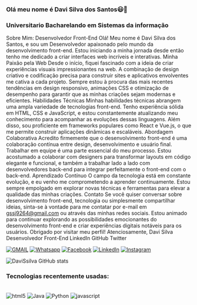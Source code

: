 ### Olá meu nome é Davi Silva dos Santos😃🖖

### Universitario Bacharelando em Sistemas da informação 


Sobre Mim: Desenvolvedor Front-End
Olá! Meu nome é Davi Silva dos Santos, e sou um Desenvolvedor apaixonado pelo mundo da desenvolvimento front-end. Estou iniciando a minha jornada desde então tenho me dedicado a criar interfaces web incríveis e interativas.
Minha Paixão pela Web
Desde o início, fiquei fascinado com a ideia de criar experiências visuais impressionantes na web. A combinação de design criativo e codificação precisa para construir sites e aplicativos envolventes me cativa a cada projeto. Sempre estou à procura das mais recentes tendências em design responsivo, animações CSS e otimização de desempenho para garantir que as minhas criações sejam modernas e eficientes.
Habilidades Técnicas
Minhas habilidades técnicas abrangem uma ampla variedade de tecnologias front-end. Tenho experiência sólida em HTML, CSS e JavaScript, e estou constantemente atualizando meu conhecimento para acompanhar as evoluções dessas linguagens. Além disso, sou proficiente em frameworks populares como React e Vue.js, o que me permite construir aplicações dinâmicas e escaláveis.
Abordagem Colaborativa
Acredito firmemente que o desenvolvimento front-end é uma colaboração contínua entre design, desenvolvimento e usuário final. Trabalhar em equipe é uma parte essencial do meu processo. Estou acostumado a colaborar com designers para transformar layouts em código elegante e funcional, e também a trabalhar lado a lado com desenvolvedores back-end para integrar perfeitamente o front-end com o back-end.
Aprendizado Contínuo
O campo da tecnologia está em constante evolução, e eu venho me comprometendo a aprender continuamente. Estou sempre empolgado em explorar novas técnicas e ferramentas para elevar a qualidade das minhas criações.
Contato
Se você quiser conversar sobre desenvolvimento front-end, tecnologia ou simplesmente compartilhar ideias, sinta-se à vontade para me contatar por e-mail em gssj9264@gmail.com ou através das minhas redes sociais.
Estou animado para continuar explorando as possibilidades emocionantes do desenvolvimento front-end e criar experiências digitais notáveis para os usuários.
Obrigado por visitar meu perfil!
Atenciosamente, Davi Silva Desenvolvedor Front-End
 LinkedIn GitHub Twitter 



[![GMAIL](https://img.shields.io/badge/Gmail-D14836?style=for-the-badge&logo=gmail&logoColor=white)](https://mail.google.com/mail/u/gssj9264@gmail.com)
[![Whatsapp](https://img.shields.io/badge/WhatsApp-25D366?style=for-the-badge&logo=whatsapp&logoColor=white)](https://api.whatsapp.com/send?phone=5583993733830&text=Ol%C3%A1%2C%20em%20que%20posso%20lhe%20ajudar%3F)
[![Facebook](https://img.shields.io/badge/Facebook-1877F2?style=for-the-badge&logo=facebook&logoColor=white)](https://www.facebook.com/profile.php?id=100008116187012)
[![LinkedIn](https://img.shields.io/badge/LinkedIn-0077B5?style=for-the-badge&logo=linkedin&logoColor=white)](https://www.linkedin.com/in/davi-silva-089331222)
[![Instagram](https://img.shields.io/badge/Instagram-E4405F?style=for-the-badge&logo=instagram&logoColor=white)](https://www.instagram.com/davisilva_silva81/)

![DaviSsilva GitHub stats](https://github-readme-stats.vercel.app/api?username=DaviSsilva&show_icons=true&theme=gruvbox)


### Tecnologias recentemente usadas:

<div style="display: inline_block"><br/>
    <img align ="center" alt="html5" src="https://img.shields.io/badge/HTML5-E34F26?style=for-the-badge&logo=html5&logoColor=white" />
    <img align ="center" alt="Java" src="https://img.shields.io/badge/Java-ED8B00?style=for-the-badge&logo=java&logoColor=white" />
    <img align ="center" alt="Python" src="https://img.shields.io/badge/Python-3776AB?style=for-the-badge&logo=python&logoColor=white" />
    <img align ="center" alt="javascript" src="https://img.shields.io/badge/JavaScript-323330?style=for-the-badge&logo=javascript&logoColor=F7DF1E" />
</div>
